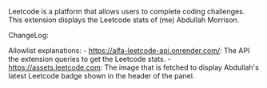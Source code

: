 Leetcode is a platform that allows users to complete coding challenges. This extension displays the Leetcode stats of (me) Abdullah Morrison.

ChangeLog:

Allowlist explanations:
    - https://alfa-leetcode-api.onrender.com/: The API the extension queries to get the Leetcode stats.
    - https://assets.leetcode.com: The image that is fetched to display Abdullah's latest Leetcode badge shown in the header of the panel.
